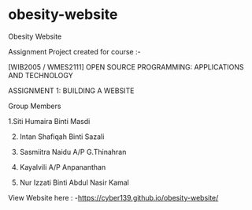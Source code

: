 # obesity-website
Obesity Website

Assignment Project created for course :-

[WIB2005 / WMES2111] OPEN SOURCE PROGRAMMING: APPLICATIONS AND TECHNOLOGY

ASSIGNMENT 1: BUILDING A WEBSITE

Group Members

1.Siti Humaira Binti Masdi

2. Intan Shafiqah Binti Sazali 

3. Sasmiitra Naidu A/P G.Thinahran

4. Kayalvili A/P Anpananthan 

5. Nur Izzati Binti Abdul Nasir Kamal 

View Website here : -https://cyber139.github.io/obesity-website/
